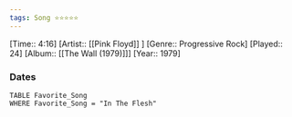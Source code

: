 ```yaml
---
tags: Song ⭐⭐⭐⭐⭐ 
---
```

[Time:: 4:16]
[Artist:: [[Pink Floyd]] ]
[Genre:: Progressive Rock]
[Played:: 24]
[Album:: [[The Wall (1979)]]]
[Year:: 1979]
### Dates
````dataview
TABLE Favorite_Song
WHERE Favorite_Song = "In The Flesh"
````